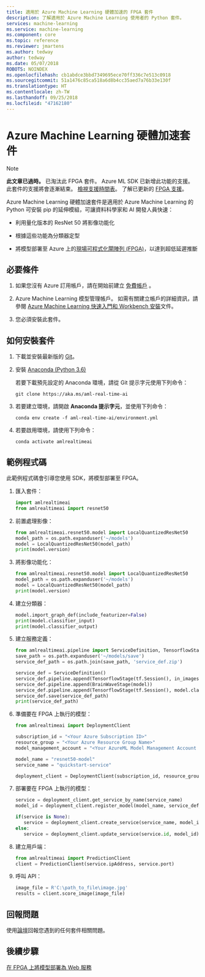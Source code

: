 ```yaml
---
title: 適用於 Azure Machine Learning 硬體加速的 FPGA 套件
description: 了解適用於 Azure Machine Learning 使用者的 Python 套件。
services: machine-learning
ms.service: machine-learning
ms.component: core
ms.topic: reference
ms.reviewer: jmartens
ms.author: tedway
author: tedway
ms.date: 05/07/2018
ROBOTS: NOINDEX
ms.openlocfilehash: cb1abdce3bbd7349695ece70ff336c7e513c0918
ms.sourcegitcommit: 51a1476c85ca518a6d8b4cc35aed7a76b33e130f
ms.translationtype: HT
ms.contentlocale: zh-TW
ms.lasthandoff: 09/25/2018
ms.locfileid: "47162180"
---
```

# <a name="azure-machine-learning-hardware-acceleration-package"></a>Azure Machine Learning 硬體加速套件

>[!Note]
>**此文章已過時。** 已淘汰此 FPGA 套件。 Azure ML SDK 已新增此功能的支援。 此套件的支援將會逐漸結束。 [檢視支援時間表](overview-what-happened-to-workbench.md#timeline)。 了解已更新的 [FPGA 支援](concept-accelerate-with-fpgas.md)。

Azure Machine Learning 硬體加速套件是適用於 Azure Machine Learning 的 Python 可安裝 pip 的延伸模組，可讓資料科學家和 AI 開發人員快速：

+ 利用量化版本的 ResNet 50 將影像功能化

+ 根據這些功能為分類器定型

+ 將模型部署至 Azure 上的[現場可程式化閘陣列 (FPGA)](concept-accelerate-with-fpgas.md)，以達到超低延遲推斷

## <a name="prerequisites"></a>必要條件

1. 如果您沒有 Azure 訂用帳戶，請在開始前建立 [免費帳戶](https://azure.microsoft.com/free/?WT.mc_id=A261C142F) 。

1. Azure Machine Learning 模型管理帳戶。 如需有關建立帳戶的詳細資訊，請參閱 [Azure Machine Learning 快速入門和 Workbench 安裝](../desktop-workbench/quickstart-installation.md)文件。 

1. 您必須安裝此套件。 

 
## <a name="how-to-install-the-package"></a>如何安裝套件

1. 下載並安裝最新版的 [Git](https://git-scm.com/downloads)。

2. 安裝 [Anaconda (Python 3.6)](https://conda.io/miniconda.html)

   若要下載預先設定的 Anaconda 環境，請從 Git 提示字元使用下列命令：

    ```
    git clone https://aka.ms/aml-real-time-ai
    ```
1. 若要建立環境，請開啟 **Anaconda 提示字元**，並使用下列命令：

    ```
    conda env create -f aml-real-time-ai/environment.yml
    ```

1. 若要啟用環境，請使用下列命令：

    ```
    conda activate amlrealtimeai
    ```

## <a name="sample-code"></a>範例程式碼

此範例程式碼會引導您使用 SDK，將模型部署至 FPGA。

1. 匯入套件：
   ```python
   import amlrealtimeai
   from amlrealtimeai import resnet50
   ```

1. 前置處理影像：
   ```python 
   from amlrealtimeai.resnet50.model import LocalQuantizedResNet50
   model_path = os.path.expanduser('~/models')
   model = LocalQuantizedResNet50(model_path)
   print(model.version)
   ```

1. 將影像功能化：
   ```python 
   from amlrealtimeai.resnet50.model import LocalQuantizedResNet50
   model_path = os.path.expanduser('~/models')
   model = LocalQuantizedResNet50(model_path)
   print(model.version)
   ```

1. 建立分類器：
   ```python
   model.import_graph_def(include_featurizer=False)
   print(model.classifier_input)
   print(model.classifier_output)
   ```

1. 建立服務定義：
   ```python
   from amlrealtimeai.pipeline import ServiceDefinition, TensorflowStage, BrainWaveStage
   save_path = os.path.expanduser('~/models/save')
   service_def_path = os.path.join(save_path, 'service_def.zip')

   service_def = ServiceDefinition()
   service_def.pipeline.append(TensorflowStage(tf.Session(), in_images, image_tensors))
   service_def.pipeline.append(BrainWaveStage(model))
   service_def.pipeline.append(TensorflowStage(tf.Session(), model.classifier_input, model.classifier_output))
   service_def.save(service_def_path)
   print(service_def_path)
   ```
 
1. 準備要在 FPGA 上執行的模型：
   ```python
   from amlrealtimeai import DeploymentClient

   subscription_id = "<Your Azure Subscription ID>"
   resource_group = "<Your Azure Resource Group Name>"
   model_management_account = "<Your AzureML Model Management Account Name>"

   model_name = "resnet50-model"
   service_name = "quickstart-service"

   deployment_client = DeploymentClient(subscription_id, resource_group, model_management_account)
   ```

1. 部署要在 FPGA 上執行的模型：
   ```python
   service = deployment_client.get_service_by_name(service_name)
   model_id = deployment_client.register_model(model_name, service_def_path)

   if(service is None):
      service = deployment_client.create_service(service_name, model_id)    
   else:
      service = deployment_client.update_service(service.id, model_id)
   ```

1. 建立用戶端：
    ```python
   from amlrealtimeai import PredictionClient
   client = PredictionClient(service.ipAddress, service.port)  
   ```

1. 呼叫 API：
   ```python
   image_file = R'C:\path_to_file\image.jpg'
   results = client.score_image(image_file)
   ```

## <a name="reporting-issues"></a>回報問題

使用[論壇](https://aka.ms/aml-forum)回報您遇到的任何套件相關問題。

## <a name="next-steps"></a>後續步驟

[在 FPGA 上將模型部署為 Web 服務](how-to-deploy-fpga-web-service.md)